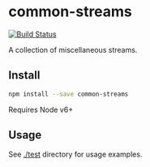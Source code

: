 # common-streams

[![Build Status](https://travis-ci.org/blockai/common-streams.svg?branch=master)](https://travis-ci.org/blockai/common-streams)

A collection of miscellaneous streams.

## Install

```bash
npm install --save common-streams
```

Requires Node v6+

## Usage

See [./test](./test) directory for usage examples.